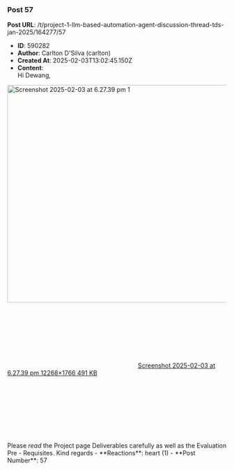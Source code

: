 ### Post 57
**Post URL**: /t/project-1-llm-based-automation-agent-discussion-thread-tds-jan-2025/164277/57
- **ID**: 590282
- **Author**: Carlton D'Silva (carlton)
- **Created At**: 2025-02-03T13:02:45.150Z
- **Content**:  
  Hi Dewang,
<div class="lightbox-wrapper"><a class="lightbox" href="https://europe1.discourse-cdn.com/flex013/uploads/iitm/original/3X/9/2/9286f3dcf5984d514cf6a40996bd5040f5d9c306.png" data-download-href="/uploads/short-url/kUeQpf8MMOL4Iezh7zL7bTgwg5M.png?dl=1" title="Screenshot 2025-02-03 at 6.27.39 pm 1" rel="noopener nofollow ugc"><img src="https://europe1.discourse-cdn.com/flex013/uploads/iitm/optimized/3X/9/2/9286f3dcf5984d514cf6a40996bd5040f5d9c306_2_642x500.png" alt="Screenshot 2025-02-03 at 6.27.39 pm 1" data-base62-sha1="kUeQpf8MMOL4Iezh7zL7bTgwg5M" width="642" height="500" srcset="https://europe1.discourse-cdn.com/flex013/uploads/iitm/optimized/3X/9/2/9286f3dcf5984d514cf6a40996bd5040f5d9c306_2_642x500.png, https://europe1.discourse-cdn.com/flex013/uploads/iitm/optimized/3X/9/2/9286f3dcf5984d514cf6a40996bd5040f5d9c306_2_963x750.png 1.5x, https://europe1.discourse-cdn.com/flex013/uploads/iitm/optimized/3X/9/2/9286f3dcf5984d514cf6a40996bd5040f5d9c306_2_1284x1000.png 2x" data-dominant-color="F3F2F2"><div class="meta"><svg class="fa d-icon d-icon-far-image svg-icon" aria-hidden="true"><use href="#far-image"></use></svg><span class="filename">Screenshot 2025-02-03 at 6.27.39 pm 1</span><span class="informations">2268×1766 491 KB</span><svg class="fa d-icon d-icon-discourse-expand svg-icon" aria-hidden="true"><use href="#discourse-expand"></use></svg></div></a></div>
Please <em>read</em> the Project page Deliverables carefully as well as the Evaluation Pre - Requisites.
Kind regards
- **Reactions**: heart (1)
- **Post Number**: 57

